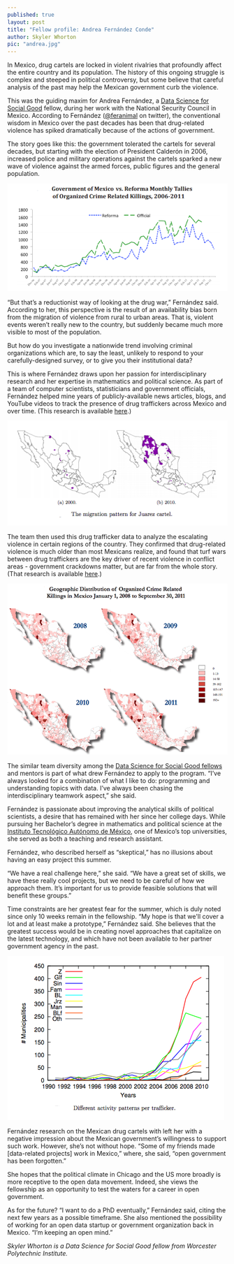 ```yaml
---
published: true
layout: post
title: "Fellow profile: Andrea Fernández Conde"
author: Skyler Whorton
pic: "andrea.jpg"
---
```


In Mexico, drug cartels are locked in violent rivalries that profoundly affect the entire country and its population. The history of this ongoing struggle is complex and steeped in political controversy, but some believe that careful analysis of the past may help the Mexican government curb the violence.

This was the guiding maxim for Andrea Fernández, a [Data Science for Social Good](http://www.dssg.io) fellow, during her work with the National Security Council in Mexico. According to Fernández ([@feranimal](https://twitter.com/feranimal) on twitter), the conventional wisdom in Mexico over the past decades has been that drug-related violence has spiked dramatically because of the actions of government. 

The story goes like this: the government tolerated the cartels for several decades, but starting with the election of President Calderón in 2006, increased police and military operations against the cartels sparked a new wave of violence against the armed forces, public figures and the general population.

<a href="http://justiceinmexico.files.wordpress.com/2012/03/2012-tbi-drugviolence.pdf">
	<img src="/img/posts/mexico-killings.png">
</a>

“But that’s a reductionist way of looking at the drug war,” Fernández said. According to her, this perspective is the result of an availability bias born from the migration of violence from rural to urban areas. That is, violent events weren’t really new to the country, but suddenly became much more visible to most of the population.

But how do you investigate a nationwide trend involving criminal organizations which are, to say the least, unlikely to respond to your carefully-designed survey, or to give you their institutional data? 

This is where Fernández draws upon her passion for interdisciplinary research and her expertise in mathematics and political science. As part of a team of computer scientists, statisticians and government officials, Fernández helped mine years of publicly-available news articles, blogs, and YouTube videos to track the presence of drug traffickers across Mexico and over time. (This research is available [here](http://www.gov.harvard.edu/files/videos/CosciaRios_GoogleForCriminals.pdf).)

<a href="http://www.gov.harvard.edu/files/videos/CosciaRios_GoogleForCriminals.pdf">
	<img src="/img/posts/mexico-cartel-map.png">
</a>

The team then used this drug trafficker data to analyze the escalating violence in certain regions of the country. They confirmed that drug-related violence is much older than most Mexicans realize, and found that turf wars between drug traffickers are the key driver of recent violence in conflict areas - government crackdowns matter, but are far from the whole story. (That research is available [here](http://justiceinmexico.files.wordpress.com/2012/03/2012-tbi-drugviolence.pdf).)

<a href="http://justiceinmexico.files.wordpress.com/2012/03/2012-tbi-drugviolence.pdf">
	<img src="/img/posts/mexico-violence-map.png">
</a>

The similar team diversity among the [Data Science for Social Good fellows](http://www.dssg.io/people) and mentors is part of what drew Fernández to apply to the program. “I’ve always looked for a combination of what I like to do: programming and understanding topics with data. I’ve always been chasing the interdisciplinary teamwork aspect,” she said.

Fernández is passionate about improving the analytical skills of political scientists, a desire that has remained with her since her college days. While pursuing her Bachelor’s degree in mathematics and political science at the [Instituto Tecnológico Autónomo de México](http://www.itam.mx/en/), one of Mexico’s top universities, she served as both a teaching and research assistant.

Fernández, who described herself as “skeptical,” has no illusions about having an easy project this summer. 

“We have a real challenge here,” she said. “We have a great set of skills, we have these really cool projects, but we need to be careful of how we approach them. It’s important for us to provide feasible solutions that will benefit these groups.”

Time constraints are her greatest fear for the summer, which is duly noted since only 10 weeks remain in the fellowship. “My hope is that we'll cover a lot and at least make a prototype,” Fernández said. She believes that the greatest success would be in creating novel approaches that capitalize on the latest technology, and which have not been available to her partner government agency in the past.

<a href="http://www.gov.harvard.edu/files/videos/CosciaRios_GoogleForCriminals.pdf">
	<img src="/img/posts/mexico-cartels.png">
</a>

Fernández research on the Mexican drug cartels with left her with a negative impression about the Mexican government’s willingness to support such work. However, she’s not without hope. “Some of my friends made [data-related projects] work in Mexico,” where, she said, “open government has been forgotten.” 

She hopes that the political climate in Chicago and the US more broadly is more receptive to the open data movement. Indeed, she views the fellowship as an opportunity to test the waters for a career in open government. 

As for the future? “I want to do a PhD eventually,” Fernández said, citing the next few years as a possible timeframe. She also mentioned the possibility of working for an open data startup or government organization back in Mexico. “I’m keeping an open mind.”

*Skyler Whorton is a Data Science for Social Good fellow from Worcester Polytechnic Institute.*

